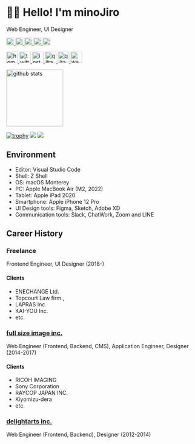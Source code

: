 # 🧑‍💻 Hello! I'm minoJiro

Web Engineer, UI Designer

<p> 
  <a target="_blank" ref="noopener" href="http://twitter.com/minojiro">
    <img height="20" src="https://img.shields.io/twitter/follow/minojiro?label=Twitter&logo=twitter&style=flat" />
  </a>
  <a target="_blank" ref="noopener" href="https://github.com/minojiro">
    <img height="20" src="https://img.shields.io/github/followers/minojiro?label=follow&logo=github&style=flat" />
  </a>
  <a target="_blank" ref="noopener" href="http://qiita.com/minojiro">
    <img height="20" src="https://qiita-badge.apiapi.app/s/minojiro/posts.svg" />
  </a>
  <a target="_blank" ref="noopener" href="https://zenn.dev/minojiro">
    <img height="20" src="https://zenn.badge.nikaera.com/s/minojiro/likes" />
  </a>
  <a target="_blank" ref="noopener" href="http://qiita.com/minojiro">
    <img height="20" src="https://qiita-badge.apiapi.app/s/minojiro/contributions.svg" />
  </a>
</p>

<p>
  <a target="_blank" ref="noopener" href="https://minojiro.com/">
    <img alt="homepage" width="30px" src="https://simpleicons.org/icons/smugmug.svg" />
  </a>
  <a target="_blank" ref="noopener" href="https://twitter.com/the_minojiro">
    <img alt="twitter" width="30px" src="https://simpleicons.org/icons/twitter.svg" />
  </a>
  <a target="_blank" ref="noopener" href="https://instagram.com/the_minojiro">
    <img alt="instagram" width="30px" src="https://simpleicons.org/icons/instagram.svg" />
  </a>
  <a target="_blank" ref="noopener" href="https://qiita.com/minojiro">
    <img alt="qiita" width="30px" src="https://simpleicons.org/icons/qiita.svg" />
  </a>
  <a target="_blank" ref="noopener" href="https://lapras.com/public/minojiro">
    <img alt="qiita" width="30px" src="https://simpleicons.org/icons/lospec.svg" />
  </a>
  <a target="_blank" ref="noopener" href="https://www.wantedly.com/id/minojiro">
    <img alt="wantedly" width="30px" src="https://simpleicons.org/icons/winmate.svg" />
  </a>
</p>

<p align="left"> 
  <!-- <img alt="Top Langs" height="150px" src="https://github-readme-stats.vercel.app/api/top-langs/?username=minojiro&layout=compact&count_private=true&show_icons=true&show_icons=true&theme=onedark" /> -->
  <img alt="github stats" height="150px" src="https://github-readme-stats.vercel.app/api?username=minojiro&count_private=true&show_icons=true&show_icons=true" />
</p>

[![trophy](https://github-profile-trophy.vercel.app/?username=minojiro&theme=gruvbox)](https://github.com/ryo-ma/github-profile-trophy)
[![](https://raw.githubusercontent.com/minojiro/minojiro/master/profile-summary-card-output/dracula/1-repos-per-language.svg)](https://github.com/vn7n24fzkq/github-profile-summary-cards)
[![](https://raw.githubusercontent.com/minojiro/minojiro/master/profile-summary-card-output/dracula/2-most-commit-language.svg)](https://github.com/vn7n24fzkq/github-profile-summary-cards)

<!--START_SECTION:lapras-card-->
<!--END_SECTION:lapras-card-->

## Environment

- Editor: Visual Studio Code
- Shell: Z Shell
- OS: macOS Monterey
- PC: Apple MacBook Air (M2, 2022)
- Tablet: Apple iPad 2020
- Smartphone: Apple iPhone 12 Pro
- UI Design tools: Figma, Sketch, Adobe XD
- Communication tools: Slack, ChatWork, Zoom and LINE

## Career History

### Freelance
Frontend Engineer, UI Designer (2018-)

#### Clients

 - ENECHANGE Ltd.
 - Topcourt Law firm.,
 - LAPRAS Inc.
 - KAI-YOU Inc.
 - etc.

### [full size image inc.](https://www.fsimg.jp/)

Web Engineer (Frontend, Backend, CMS), Application Engineer, Designer (2014-2017)

#### Clients

 - RICOH IMAGING
 - Sony Corporation
 - RAYCOP JAPAN INC.
 - Kiyomizu-dera
 - etc.


### [delightarts inc.](https://delightarts.com/)

Web Engineer (Frontend, Backend), Designer (2012-2014)
